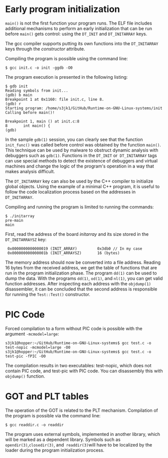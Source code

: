 # Early program initialization

`main()` is not the first function your program runs. The ELF file includes additional mechanisms to perform an early initialization that can be run before `main()` gets control: using the `DT_INIT` and `DT_INITARRAY` keys.

The gcc compiler supports putting its own functions into the `DT_INITARRAY` keys through the *constructor* attribute.

Compiling the program is possible using the command line:

```$ gcc init.c -o init -ggdb -O0```

The program execution is presented in the following listing:

```$ gcc init.c -o init -ggdb -O0
$ gdb init
Reading symbols from init...
(gdb) b main
Breakpoint 1 at 0x1160: file init.c, line 8.
(gdb) r
Starting program: /home/s3jk1/GitHub/Runtime-on-GNU-Linux-systems/init 
Calling before main()!

Breakpoint 1, main () at init.c:8
8       int main() {
(gdb)
```
In the sample `gdb(1)` session, you can clearly see that the function `init_func()` was called before control was obtained by the function `main()`. This technique can be used by malware to obstruct dynamic analysis with debuggers such as `gdb(1)`. Functions in the `DT_INIT` or` DT_INITARRAY` tags can use special methods to detect the existence of debuggers and virtual machines and change the logic of the program's operation in a way that makes analysis difficult.

The `DT_INITARRAY` key can also be used by the C++ compiler to initialize global objects. Using the example of a minimal C++ program, it is useful to follow the code localization process based on the addresses in `DT_INITARRAY`.

Compiling and running the program is limited to running the commands:

```$ g++ initarray.cpp -o initarray
$ ./initarray
pre-main
main
```

First, read the address of the board *initarray* and its size stored in the `DT_INITARRAYSZ` key:

```$readelf -d initarray | grep INIT_ARRAY
 0x0000000000000019 (INIT_ARRAY)         0x3db0 // In my case
 0x000000000000001b (INIT_ARRAYSZ)       16 (bytes)
```

The memory address should now be converted into a file address. Reading 16 bytes from the received address, we get the table of functions that are run in the program initialization phase. The program `dd(1)` can be used to dump the data. With the programs `dd(1)`, `od(1)`, and `nl(1)`, you can get valid function addresses. After inspecting each address with the `objdump(1)` disassembler, it can be concluded that the second address is responsible for running the `Test::Test()` constructor.

# PIC Code
Forced compilation to a form without PIC code is possible with the argument `-mcmodel=large`:

```
s3jk1@hopper:~/GitHub/Runtime-on-GNU-Linux-systems$ gcc test.c -o test-nopic -mcmodel=large -O0
s3jk1@hopper:~/GitHub/Runtime-on-GNU-Linux-systems$ gcc test.c -o test-pic -fPIC -O0
```

The compilation results in two executables: test-nopic, which does not contain PIC code, and test-pic with PIC code. You can disassembly this with `objdump()` function.

# GOT and PLT tables
The operation of the GOT is related to the PLT mechanism.
Compilation of the program is possible via the command line:
```
$ gcc readdir.c -o readdir
```

The program uses external symbols, implemented in another library, which will be marked as a dependent library. Symbols such as `opendir(3)`,`closedir(3)`, and` readdir(3)`will have to be localized by the loader during the program initialization process.
